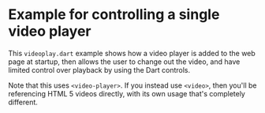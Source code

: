 # Example for controlling a single video player

This `videoplay.dart` example shows how a video player is added to the web page
at startup, then allows the user to change out the video, and have limited
control over playback by using the Dart controls.

Note that this uses `<video-player>`.  If you instead use `<video>`, then you'll
be referencing HTML 5 videos directly, with its own usage that's completely
different.